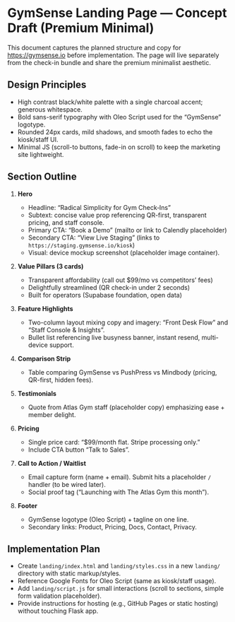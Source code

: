 # GymSense Landing Page — Concept Draft (Premium Minimal)

This document captures the planned structure and copy for https://gymsense.io before implementation. The page will live separately from the check-in bundle and share the premium minimalist aesthetic.

## Design Principles
- High contrast black/white palette with a single charcoal accent; generous whitespace.
- Bold sans-serif typography with Oleo Script used for the “GymSense” logotype.
- Rounded 24px cards, mild shadows, and smooth fades to echo the kiosk/staff UI.
- Minimal JS (scroll-to buttons, fade-in on scroll) to keep the marketing site lightweight.

## Section Outline
1. **Hero**
   - Headline: “Radical Simplicity for Gym Check‑Ins”
   - Subtext: concise value prop referencing QR-first, transparent pricing, and staff console.
   - Primary CTA: “Book a Demo” (mailto or link to Calendly placeholder)
   - Secondary CTA: “View Live Staging” (links to `https://staging.gymsense.io/kiosk`)
   - Visual: device mockup screenshot (placeholder image container).

2. **Value Pillars (3 cards)**
   - Transparent affordability (call out $99/mo vs competitors’ fees)
   - Delightfully streamlined (QR check-in under 2 seconds)
   - Built for operators (Supabase foundation, open data)

3. **Feature Highlights**
   - Two-column layout mixing copy and imagery: “Front Desk Flow” and “Staff Console & Insights”.
   - Bullet list referencing live busyness banner, instant resend, multi-device support.

4. **Comparison Strip**
   - Table comparing GymSense vs PushPress vs Mindbody (pricing, QR-first, hidden fees).

5. **Testimonials**
   - Quote from Atlas Gym staff (placeholder copy) emphasizing ease + member delight.

6. **Pricing**
   - Single price card: “$99/month flat. Stripe processing only.”
   - Include CTA button “Talk to Sales”.

7. **Call to Action / Waitlist**
   - Email capture form (name + email). Submit hits a placeholder `/` handler (to be wired later).
   - Social proof tag (“Launching with The Atlas Gym this month”).

8. **Footer**
   - GymSense logotype (Oleo Script) + tagline on one line.
   - Secondary links: Product, Pricing, Docs, Contact, Privacy.

## Implementation Plan
- Create `landing/index.html` and `landing/styles.css` in a new `landing/` directory with static markup/styles.
- Reference Google Fonts for Oleo Script (same as kiosk/staff usage).
- Add `landing/script.js` for small interactions (scroll to sections, simple form validation placeholder).
- Provide instructions for hosting (e.g., GitHub Pages or static hosting) without touching Flask app.

